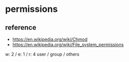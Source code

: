 # permissions

## reference
* https://en.wikipedia.org/wiki/Chmod
* https://en.wikipedia.org/wiki/File_system_permissions

w: 2 / e: 1 / r: 4 
user / group / others 
